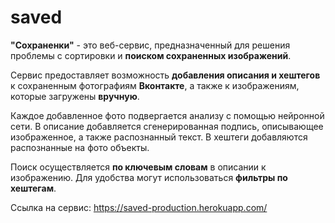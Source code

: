 # saved

**"Сохраненки"** - это веб-сервис, предназначенный для решения проблемы с сортировки и **поиском сохраненных изображений**.

Сервис предоставляет возможность **добавления описания и хештегов** к сохраненным фотографиям **Вконтакте**, а также к изображениям, которые загружены **вручную**.

Каждое добавленное фото подвергается анализу с помощью нейронной сети. В описание добавляется сгенерированная подпись, описывающее изображенное, а также распознанный текст. В хештеги добавляются распознанные на фото объекты.

Поиск осуществляется **по ключевым словам** в описании к изображению. Для удобства могут использоваться **фильтры по хештегам**.

Ссылка на сервис: https://saved-production.herokuapp.com/
